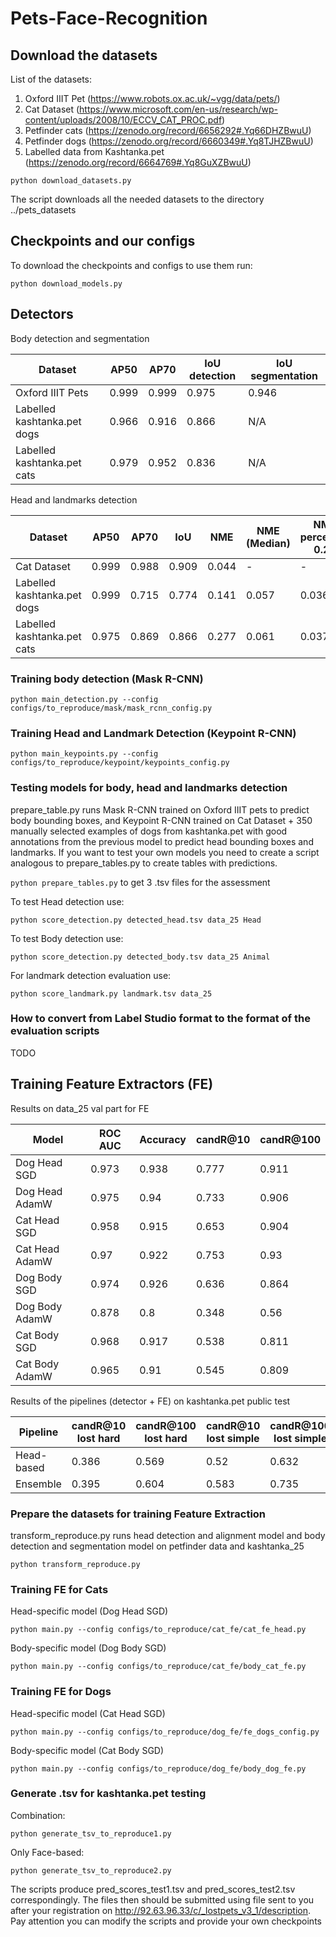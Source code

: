 # Pets-Face-Recognition

## Download the datasets
List of the datasets:
1. Oxford IIIT Pet (https://www.robots.ox.ac.uk/~vgg/data/pets/)
2. Cat Dataset (https://www.microsoft.com/en-us/research/wp-content/uploads/2008/10/ECCV_CAT_PROC.pdf)
3. Petfinder cats (https://zenodo.org/record/6656292#.Yq66DHZBwuU)
4. Petfinder dogs (https://zenodo.org/record/6660349#.Yq8TJHZBwuU)
5. Labelled data from Kashtanka.pet (https://zenodo.org/record/6664769#.Yq8GuXZBwuU)

`python download_datasets.py`

The script downloads all the needed datasets to the directory ../pets_datasets

## Checkpoints and our configs

To download the checkpoints and configs to use them run:

`python download_models.py`

## Detectors

Body detection and segmentation 

| Dataset | AP50 | AP70 | IoU detection | IoU segmentation | 
| ------- | ---------- | ---------- | ---------- | ---------- |
| Oxford IIIT Pets | 0.999 | 0.999 | 0.975 | 0.946 |
| Labelled kashtanka.pet dogs | 0.966 | 0.916 | 0.866 | N/A | 
| Labelled kashtanka.pet cats | 0.979 | 0.952 | 0.836| N/A |

Head and landmarks detection

| Dataset | AP50 | AP70 | IoU | NME | NME (Median) | NME percentile 0.25 | NME percentile 0.75|
| ------- | ---------- | ---------- | ---------- | ---------- | ---------- | ---------- | ---------- |
| Cat Dataset | 0.999 | 0.988 | 0.909 | 0.044 | - | - | - |
| Labelled kashtanka.pet dogs | 0.999 | 0.715 | 0.774 | 0.141 | 0.057 | 0.036 | 0.088 | 
| Labelled kashtanka.pet cats | 0.975 | 0.869 | 0.866 | 0.277 | 0.061 | 0.037 | 0.094 |

### Training body detection (Mask R-CNN)

`python main_detection.py --config configs/to_reproduce/mask/mask_rcnn_config.py`

### Training Head and Landmark Detection (Keypoint R-CNN)

`python main_keypoints.py --config configs/to_reproduce/keypoint/keypoints_config.py`


### Testing models for body, head and landmarks detection

prepare_table.py runs Mask R-CNN trained on Oxford IIIT pets to predict body bounding boxes,
and Keypoint R-CNN trained on Cat Dataset + 350 manually selected examples of dogs from kashtanka.pet with good annotations from the previous model to predict head bounding boxes and landmarks.
If you want to test your own models you need to create a script analogous to prepare_tables.py to create tables with predictions.

`python prepare_tables.py` to get 3 .tsv files for the assessment

To test Head detection use:

`python score_detection.py detected_head.tsv data_25 Head`

To test Body detection use:

`python score_detection.py detected_body.tsv data_25 Animal`

For landmark detection evaluation use:

`python score_landmark.py landmark.tsv data_25`

### How to convert from Label Studio format to the format of the evaluation scripts

TODO


## Training Feature Extractors (FE)

Results on data_25 val part for FE

| Model | ROC AUC | Accuracy | candR@10 | candR@100 |
| ------- | ---------- | ---------- | ---------- | ---------- | 
| Dog Head SGD | 0.973 | 0.938 | 0.777 | 0.911 | 
| Dog Head AdamW | 0.975 | 0.94 | 0.733 | 0.906 |
| Cat Head SGD | 0.958 | 0.915 | 0.653 | 0.904 |
| Cat Head AdamW | 0.97 | 0.922 | 0.753 | 0.93 |
| Dog Body SGD | 0.974 | 0.926 | 0.636 | 0.864 | 
| Dog Body AdamW | 0.878 | 0.8 | 0.348 | 0.56 |
| Cat Body SGD | 0.968 | 0.917 | 0.538 | 0.811 |
| Cat Body AdamW | 0.965 | 0.91 | 0.545 | 0.809 |

Results of the pipelines (detector + FE) on kashtanka.pet public test

| Pipeline | candR@10 lost hard | candR@100 lost hard | candR@10 lost simple | candR@100 lost simple |
| ------- | ---------- | ---------- | ---------- | ---------- | 
| Head-based | 0.386 | 0.569 | 0.52 | 0.632 | 
| Ensemble | 0.395 | 0.604 | 0.583 | 0.735 |

### Prepare the datasets for training Feature Extraction
transform_reproduce.py runs head detection and alignment model and body detection and segmentation model on petfinder data and kashtanka_25

`python transform_reproduce.py`


### Training FE for Cats
Head-specific model (Dog Head SGD)

`python main.py --config configs/to_reproduce/cat_fe/cat_fe_head.py`

Body-specific model (Dog Body SGD)

`python main.py --config configs/to_reproduce/cat_fe/body_cat_fe.py`

### Training FE for Dogs
Head-specific model (Cat Head SGD)

`python main.py --config configs/to_reproduce/dog_fe/fe_dogs_config.py`

Body-specific model (Cat Body SGD)

`python main.py --config configs/to_reproduce/dog_fe/body_dog_fe.py`


### Generate .tsv for kashtanka.pet testing

Combination:

`python generate_tsv_to_reproduce1.py`

Only Face-based:

`python generate_tsv_to_reproduce2.py`

The scripts produce pred_scores_test1.tsv and pred_scores_test2.tsv correspondingly. 
The files then should be submitted using file sent to you after your registration on http://92.63.96.33/c/_lostpets_v3_1/description.
Pay attention you can modify the scripts and provide your own checkpoints